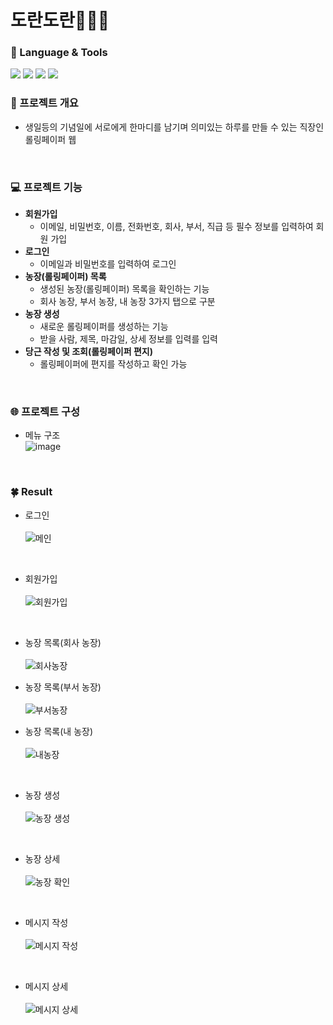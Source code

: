 
# 도란도란🥕🧑‍🌾

### 👀 Language & Tools
<img src="https://img.shields.io/badge/React-61DAFB?style=flat-square&logo=React&logoColor=ffffff"/>            <!-- React-->
<img src="https://img.shields.io/badge/express-000000?style=flat-square&amp;logo=express&amp;logoColor=white">
<img src="https://img.shields.io/badge/mongoDB-47A248?style=flat-square&amp;logo=mongodb&amp;logoColor=white">
<img src="https://img.shields.io/badge/node.js-339933?style=flat-square&amp;logo=node.js&amp;logoColor=white">

### 📑 프로젝트 개요
- 생일등의 기념일에 서로에게 한마디를 남기며 의미있는 하루를 만들 수 있는 직장인 롤링페이퍼 웹

<br>

### 💻 프로젝트 기능
- **회원가입**
    - 이메일, 비밀번호, 이름, 전화번호, 회사, 부서, 직급 등 필수 정보를 입력하여 회원 가입 
- **로그인**
    - 이메일과 비밀번호를 입력하여 로그인
- **농장(롤링페이퍼) 목록**
    - 생성된 농장(롤링페이퍼) 목록을 확인하는 기능
    - 회사 농장, 부서 농장, 내 농장 3가지 탭으로 구분
- **농장 생성**
    - 새로운 롤링페이퍼를 생성하는 기능
    - 받을 사람, 제목, 마감일, 상세 정보를 입력를 입력
- **당근 작성 및 조회(롤링페이퍼 편지)**
    - 롤링페이퍼에 편지를 작성하고 확인 가능

<br>

### 🌐 프로젝트 구성
- 메뉴 구조<br>
![image](https://github.com/y-00jin/doran/assets/81798918/e9ae1ca6-abfe-4030-9f09-fa74d2585d9c)

<br>


### 🍀 Result
- 로그인<br><br>
![메인](https://github.com/y-00jin/doran/assets/81798918/657acc30-3525-4a94-8368-863c68a35aee)

<br>

- 회원가입<br><br>
![회원가입](https://github.com/y-00jin/doran/assets/81798918/8df46584-7c24-4d85-ba9a-40a9a94b9122)

<br>

- 농장 목록(회사 농장)<br><br>
![회사농장](https://github.com/y-00jin/doran/assets/81798918/8c76f4ac-7be9-41d5-b638-872992385e0c)

- 농장 목록(부서 농장)<br><br>
![부서농장](https://github.com/y-00jin/doran/assets/81798918/830a8cab-7bf4-452a-9056-8a41ed47f06b)

- 농장 목록(내 농장)<br><br>
![내농장](https://github.com/y-00jin/doran/assets/81798918/8f96f070-6b7e-4c11-b7da-1df281376a52)

<br>

- 농장 생성<br><br>
![농장 생성](https://github.com/y-00jin/doran/assets/81798918/946886d7-735b-4fc4-9faf-03cd6a788d51)
<br>

- 농장 상세<br><br>
![농장 확인](https://github.com/y-00jin/doran/assets/81798918/241d9455-bb16-456a-a515-6e49929935b6)

<br>

- 메시지 작성<br><br>
![메시지 작성](https://github.com/y-00jin/doran/assets/81798918/d7637063-1218-477c-9d72-257e22b983ef)

<br>

- 메시지 상세<br><br>
![메시지 상세](https://github.com/y-00jin/doran/assets/81798918/3f781a9e-12ea-4ffe-8869-35575571a0cc)

<br>







